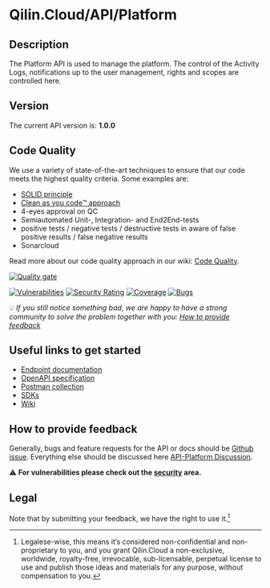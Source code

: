# Qilin.Cloud/API/Platform

## Description

The Platform API is used to manage the platform. The control of the Activity Logs, notifications up to the user management, rights and scopes are controlled here.

## Version

The current API version is: **1.0.0**

## Code Quality

We use a variety of state-of-the-art techniques to ensure that our code meets the highest quality criteria.
Some examples are:

- [SOLID principle](https://en.wikipedia.org/wiki/SOLID)
- [Clean as you code:tm: approach](https://www.sonarsource.com/solutions/our-unique-approach/)
- 4-eyes approval on QC
- Semiautomated Unit-, Integration- and End2End-tests
- positive tests / negative tests / destructive tests in aware of false positive results / false negative results
- Sonarcloud

Read more about our code quality approach in our wiki: [Code Quality](https://github.com/QilinCloud/QilinCloud/wiki/Code-quality).

[![Quality gate](https://sonarcloud.io/api/project_badges/quality_gate?project=marcossoftware_Qilin.Core.Platform&token=0c107fcb7f075bc4b12d136a6704659b5a3ce0d2)](https://sonarcloud.io/summary/new_code?id=marcossoftware_Qilin.Core.Platform)

[![Vulnerabilities](https://sonarcloud.io/api/project_badges/measure?project=marcossoftware_Qilin.Core.Platform&metric=vulnerabilities&token=0c107fcb7f075bc4b12d136a6704659b5a3ce0d2)](https://sonarcloud.io/summary/new_code?id=marcossoftware_Qilin.Core.Platform) [![Security Rating](https://sonarcloud.io/api/project_badges/measure?project=marcossoftware_Qilin.Core.Platform&metric=security_rating&token=0c107fcb7f075bc4b12d136a6704659b5a3ce0d2)](https://sonarcloud.io/summary/new_code?id=marcossoftware_Qilin.Core.Platform) [![Coverage](https://sonarcloud.io/api/project_badges/measure?project=marcossoftware_Qilin.Core.Platform&metric=coverage&token=0c107fcb7f075bc4b12d136a6704659b5a3ce0d2)](https://sonarcloud.io/summary/new_code?id=marcossoftware_Qilin.Core.Platform) [![Bugs](https://sonarcloud.io/api/project_badges/measure?project=marcossoftware_Qilin.Core.Platform&metric=bugs&token=0c107fcb7f075bc4b12d136a6704659b5a3ce0d2)](https://sonarcloud.io/summary/new_code?id=marcossoftware_Qilin.Core.Platform)

💡 _If you still notice something bad, we are happy to have a strong community to solve the problem together with you: [How to provide feedback](https://github.com/QilinCloud/API-Platform/#how-to-provide-feedback)_

## Useful links to get started

* [Endpoint documentation](https://documentation.api.qilin.cloud/platform/)
* [OpenAPI specification](https://github.com/QilinCloud/API-Platform/blob/main/openapi-platform.yaml)
* [Postman collection](https://github.com/QilinCloud/API-Platform/blob/main/postman_collection-platform.json)
* [SDKs](https://github.com/search?q=user%3AQilinCloud+SDK)
* [Wiki](https://github.com/QilinCloud/API-Platform/wiki)


## How to provide feedback

Generally, bugs and feature requests for the API or docs should be [Github issue](https://github.com/QilinCloud/API-Platform/issues/new). Everything else should be discussed here [API-Platform Discussion](https://github.com/QilinCloud/API-Platform/discussions).

:warning:  **For vulnerabilities please check out the [security](https://github.com/QilinCloud/API-Platform/security) area.**

## Legal

Note that by submitting your feedback, we have the right to use it.[^1]

[^1]:Legalese-wise, this means it’s considered non-confidential and non-proprietary to you, and you grant Qilin.Cloud a non-exclusive, worldwide, royalty-free, irrevocable, sub-licensable, perpetual license to use and publish those ideas and materials for any purpose, without compensation to you.
